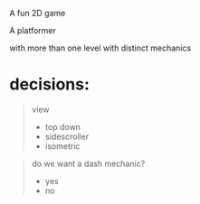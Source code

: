 A fun 2D game

A platformer

with more than one level with distinct mechanics

# decisions:
> view
> - top down
> - sidescroller
> - isometric

> do we want a dash mechanic?
> - yes
> - no
